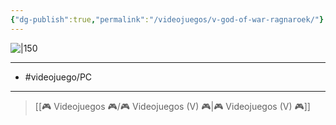 ```yaml
---
{"dg-publish":true,"permalink":"/videojuegos/v-god-of-war-ragnaroek/"}
---
```



![|150](https://images.igdb.com/igdb/image/upload/t_cover_big/co5s5v.jpg)

---

- #videojuego/PC

---

> [[🎮 Videojuegos 🎮/🎮 Videojuegos (V) 🎮\|🎮 Videojuegos (V) 🎮]]